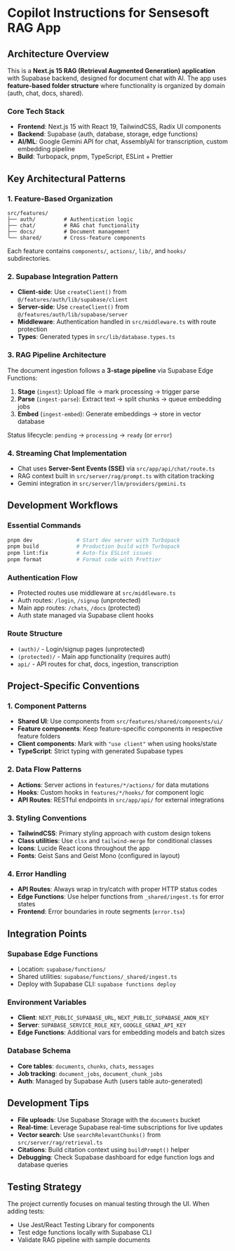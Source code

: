 # Copilot Instructions for Sensesoft RAG App

## Architecture Overview

This is a **Next.js 15 RAG (Retrieval Augmented Generation) application** with Supabase backend, designed for document chat with AI. The app uses **feature-based folder structure** where functionality is organized by domain (auth, chat, docs, shared).

### Core Tech Stack

- **Frontend**: Next.js 15 with React 19, TailwindCSS, Radix UI components
- **Backend**: Supabase (auth, database, storage, edge functions)
- **AI/ML**: Google Gemini API for chat, AssemblyAI for transcription, custom embedding pipeline
- **Build**: Turbopack, pnpm, TypeScript, ESLint + Prettier

## Key Architectural Patterns

### 1. Feature-Based Organization

```
src/features/
├── auth/         # Authentication logic
├── chat/         # RAG chat functionality
├── docs/         # Document management
└── shared/       # Cross-feature components
```

Each feature contains `components/`, `actions/`, `lib/`, and `hooks/` subdirectories.

### 2. Supabase Integration Pattern

- **Client-side**: Use `createClient()` from `@/features/auth/lib/supabase/client`
- **Server-side**: Use `createClient()` from `@/features/auth/lib/supabase/server`
- **Middleware**: Authentication handled in `src/middleware.ts` with route protection
- **Types**: Generated types in `src/lib/database.types.ts`

### 3. RAG Pipeline Architecture

The document ingestion follows a **3-stage pipeline** via Supabase Edge Functions:

1. **Stage** (`ingest`): Upload file → mark processing → trigger parse
2. **Parse** (`ingest-parse`): Extract text → split chunks → queue embedding jobs
3. **Embed** (`ingest-embed`): Generate embeddings → store in vector database

Status lifecycle: `pending` → `processing` → `ready` (or `error`)

### 4. Streaming Chat Implementation

- Chat uses **Server-Sent Events (SSE)** via `src/app/api/chat/route.ts`
- RAG context built in `src/server/rag/prompt.ts` with citation tracking
- Gemini integration in `src/server/llm/providers/gemini.ts`

## Development Workflows

### Essential Commands

```bash
pnpm dev              # Start dev server with Turbopack
pnpm build            # Production build with Turbopack
pnpm lint:fix         # Auto-fix ESLint issues
pnpm format           # Format code with Prettier
```

### Authentication Flow

- Protected routes use middleware at `src/middleware.ts`
- Auth routes: `/login`, `/signup` (unprotected)
- Main app routes: `/chats`, `/docs` (protected)
- Auth state managed via Supabase client hooks

### Route Structure

- `(auth)/` - Login/signup pages (unprotected)
- `(protected)/` - Main app functionality (requires auth)
- `api/` - API routes for chat, docs, ingestion, transcription

## Project-Specific Conventions

### 1. Component Patterns

- **Shared UI**: Use components from `src/features/shared/components/ui/`
- **Feature components**: Keep feature-specific components in respective feature folders
- **Client components**: Mark with `"use client"` when using hooks/state
- **TypeScript**: Strict typing with generated Supabase types

### 2. Data Flow Patterns

- **Actions**: Server actions in `features/*/actions/` for data mutations
- **Hooks**: Custom hooks in `features/*/hooks/` for component logic
- **API Routes**: RESTful endpoints in `src/app/api/` for external integrations

### 3. Styling Conventions

- **TailwindCSS**: Primary styling approach with custom design tokens
- **Class utilities**: Use `clsx` and `tailwind-merge` for conditional classes
- **Icons**: Lucide React icons throughout the app
- **Fonts**: Geist Sans and Geist Mono (configured in layout)

### 4. Error Handling

- **API Routes**: Always wrap in try/catch with proper HTTP status codes
- **Edge Functions**: Use helper functions from `_shared/ingest.ts` for error states
- **Frontend**: Error boundaries in route segments (`error.tsx`)

## Integration Points

### Supabase Edge Functions

- Location: `supabase/functions/`
- Shared utilities: `supabase/functions/_shared/ingest.ts`
- Deploy with Supabase CLI: `supabase functions deploy`

### Environment Variables

- **Client**: `NEXT_PUBLIC_SUPABASE_URL`, `NEXT_PUBLIC_SUPABASE_ANON_KEY`
- **Server**: `SUPABASE_SERVICE_ROLE_KEY`, `GOOGLE_GENAI_API_KEY`
- **Edge Functions**: Additional vars for embedding models and batch sizes

### Database Schema

- **Core tables**: `documents`, `chunks`, `chats`, `messages`
- **Job tracking**: `document_jobs`, `document_chunk_jobs`
- **Auth**: Managed by Supabase Auth (users table auto-generated)

## Development Tips

- **File uploads**: Use Supabase Storage with the `documents` bucket
- **Real-time**: Leverage Supabase real-time subscriptions for live updates
- **Vector search**: Use `searchRelevantChunks()` from `src/server/rag/retrieval.ts`
- **Citations**: Build citation context using `buildPrompt()` helper
- **Debugging**: Check Supabase dashboard for edge function logs and database queries

## Testing Strategy

The project currently focuses on manual testing through the UI. When adding tests:

- Use Jest/React Testing Library for components
- Test edge functions locally with Supabase CLI
- Validate RAG pipeline with sample documents
